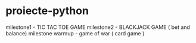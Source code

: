 # proiecte-python
milestone1 - TIC TAC TOE GAME
milestone2 - BLACKJACK GAME ( bet and balance)
milestone warmup - game of war ( card game )
